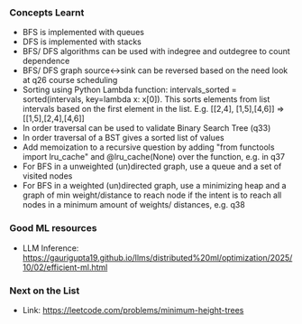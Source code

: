 ### Concepts Learnt
- BFS is implemented with queues
- DFS is implemented with stacks
- BFS/ DFS algorithms can be used with indegree and outdegree to count dependence
- BFS/ DFS graph source<->sink can be reversed based on the need look at q26 course scheduling 
- Sorting using Python Lambda function: intervals_sorted = sorted(intervals, key=lambda x: x[0]). This sorts elements from list intervals based on the first element in the list. E.g. [[2,4], [1,5],[4,6]] => [[1,5],[2,4],[4,6]]
- In order traversal can be used to validate Binary Search Tree (q33)
- In order traversal of a BST gives a sorted list of values
- Add memoization to a recursive question by adding "from functools import lru_cache" and @lru_cache(None) over the function, e.g. in q37
- For BFS in a unweighted (un)directed graph, use a queue and a set of visited nodes
- For BFS in a weighted (un)directed graph, use a minimizing heap and a graph of min weight/distance to reach node if the intent is to reach all nodes in a minimum amount of weights/ distances, e.g. q38

### Good ML resources
- LLM Inference: https://gaurigupta19.github.io/llms/distributed%20ml/optimization/2025/10/02/efficient-ml.html

### Next on the List
- Link: https://leetcode.com/problems/minimum-height-trees